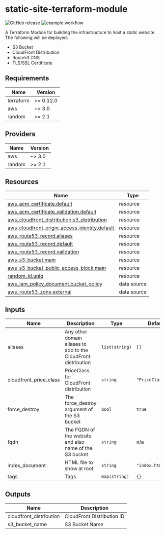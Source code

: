 # static-site-terraform-module

![GitHub release](https://img.shields.io/github/v/release/thealannix/static-site-terraform-module?sort=semver)
![example workflow](https://github.com/thealannix/static-site-terraform-module/actions/workflows/terraform_tests.yml/badge.svg)

A Terraform Module for building the infrastructure to host a static website. The following will be deployed:
- S3 Bucket
- CloudFront Distribution
- Route53 DNS
- TLS/SSL Certificate

<!-- BEGIN_TF_DOCS -->
## Requirements

| Name | Version |
|------|---------|
| terraform | >= 0.12.0 |
| aws | ~> 3.0 |
| random | >= 2.1 |

## Providers

| Name | Version |
|------|---------|
| aws | ~> 3.0 |
| random | >= 2.1 |

## Resources

| Name | Type |
|------|------|
| [aws_acm_certificate.default](https://registry.terraform.io/providers/hashicorp/aws/latest/docs/resources/acm_certificate) | resource |
| [aws_acm_certificate_validation.default](https://registry.terraform.io/providers/hashicorp/aws/latest/docs/resources/acm_certificate_validation) | resource |
| [aws_cloudfront_distribution.s3_distribution](https://registry.terraform.io/providers/hashicorp/aws/latest/docs/resources/cloudfront_distribution) | resource |
| [aws_cloudfront_origin_access_identity.default](https://registry.terraform.io/providers/hashicorp/aws/latest/docs/resources/cloudfront_origin_access_identity) | resource |
| [aws_route53_record.aliases](https://registry.terraform.io/providers/hashicorp/aws/latest/docs/resources/route53_record) | resource |
| [aws_route53_record.default](https://registry.terraform.io/providers/hashicorp/aws/latest/docs/resources/route53_record) | resource |
| [aws_route53_record.validation](https://registry.terraform.io/providers/hashicorp/aws/latest/docs/resources/route53_record) | resource |
| [aws_s3_bucket.main](https://registry.terraform.io/providers/hashicorp/aws/latest/docs/resources/s3_bucket) | resource |
| [aws_s3_bucket_public_access_block.main](https://registry.terraform.io/providers/hashicorp/aws/latest/docs/resources/s3_bucket_public_access_block) | resource |
| [random_id.uniq](https://registry.terraform.io/providers/hashicorp/random/latest/docs/resources/id) | resource |
| [aws_iam_policy_document.bucket_policy](https://registry.terraform.io/providers/hashicorp/aws/latest/docs/data-sources/iam_policy_document) | data source |
| [aws_route53_zone.external](https://registry.terraform.io/providers/hashicorp/aws/latest/docs/data-sources/route53_zone) | data source |

## Inputs

| Name | Description | Type | Default | Required |
|------|-------------|------|---------|:--------:|
| aliases | Any other domain aliases to add to the CloudFront distribution | `list(string)` | `[]` | no |
| cloudfront\_price\_class | PriceClass for CloudFront distribution | `string` | `"PriceClass_100"` | no |
| force\_destroy | The force\_destroy argument of the S3 bucket | `bool` | `true` | no |
| fqdn | The FQDN of the website and also name of the S3 bucket | `string` | n/a | yes |
| index\_document | HTML file to show at root | `string` | `"index.html"` | no |
| tags | Tags | `map(string)` | `{}` | no |

## Outputs

| Name | Description |
|------|-------------|
| cloudfront\_distribution | CloudFront Distribution ID |
| s3\_bucket\_name | S3 Bucket Name |
<!-- END_TF_DOCS -->
